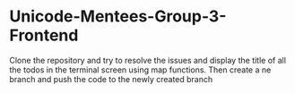 # Unicode-Mentees-Group-3-Frontend


Clone the repository and try to resolve the issues and display the title of all the todos in the terminal screen using map functions.
Then create a ne branch and push the code to the newly created branch
